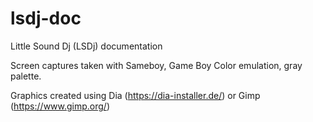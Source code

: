 # lsdj-doc
Little Sound Dj (LSDj) documentation

Screen captures taken with Sameboy, Game Boy Color emulation, gray palette.

Graphics created using Dia (https://dia-installer.de/) or Gimp (https://www.gimp.org/)
